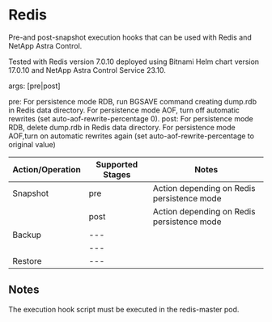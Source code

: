 # Redis

Pre-and post-snapshot execution hooks that can be used with Redis and NetApp Astra Control.

Tested with Redis version 7.0.10 deployed using Bitnami Helm chart version 17.0.10 and NetApp Astra Control Service 23.10.

args: [pre|post]

pre: For persistence mode RDB, run BGSAVE command creating dump.rdb in Redis data directory. For persistence mode AOF,
turn off automatic rewrites (set auto-aof-rewrite-percentage 0).
post: For persistence mode RDB, delete dump.rdb in Redis data directory. For persistence mode AOF,turn on automatic rewrites again 
(set auto-aof-rewrite-percentage to original value)

| Action/Operation | Supported Stages |               Notes                              |
| -----------------|------------------|--------------------------------------------------|
| Snapshot         | pre              | Action depending on Redis persistence mode       |
|                  | post             | Action depending on Redis persistence mode       |
| Backup           | ---              |                                                  |
|                  | ---              |                                                  |
| Restore          | ---              |                                                  |

## Notes
The execution hook script must be executed in the redis-master pod.
